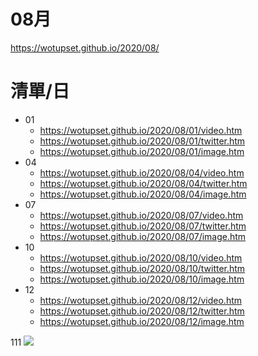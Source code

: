# 08月
https://wotupset.github.io/2020/08/

# 清單/日
+ 01
  + https://wotupset.github.io/2020/08/01/video.htm 
  + https://wotupset.github.io/2020/08/01/twitter.htm  
  + https://wotupset.github.io/2020/08/01/image.htm
+ 04
  + https://wotupset.github.io/2020/08/04/video.htm 
  + https://wotupset.github.io/2020/08/04/twitter.htm  
  + https://wotupset.github.io/2020/08/04/image.htm
+ 07
  + https://wotupset.github.io/2020/08/07/video.htm 
  + https://wotupset.github.io/2020/08/07/twitter.htm  
  + https://wotupset.github.io/2020/08/07/image.htm
+ 10
  + https://wotupset.github.io/2020/08/10/video.htm
  + https://wotupset.github.io/2020/08/10/twitter.htm  
  + https://wotupset.github.io/2020/08/10/image.htm
+ 12
  + https://wotupset.github.io/2020/08/12/video.htm
  + https://wotupset.github.io/2020/08/12/twitter.htm  
  + https://wotupset.github.io/2020/08/12/image.htm



111
![](https://i.imgur.com/GkR8zPu.jpg)
